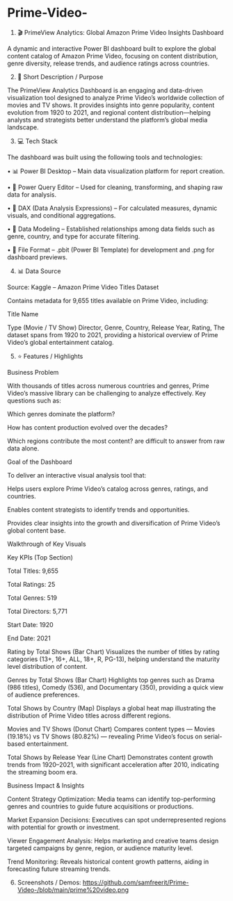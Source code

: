 # Prime-Video-

1. 🎬 PrimeView Analytics: Global Amazon Prime Video Insights Dashboard

A dynamic and interactive Power BI dashboard built to explore the global content catalog of Amazon Prime Video, focusing on content distribution, genre diversity, release trends, and audience ratings across countries.


2. 📝 Short Description / Purpose

The PrimeView Analytics Dashboard is an engaging and data-driven visualization tool designed to analyze Prime Video’s worldwide collection of movies and TV shows.
It provides insights into genre popularity, content evolution from 1920 to 2021, and regional content distribution—helping analysts and strategists better understand the platform’s global media landscape.


3. 💻 Tech Stack

The dashboard was built using the following tools and technologies:

• 📊 Power BI Desktop – Main data visualization platform for report creation.

• 📂 Power Query Editor – Used for cleaning, transforming, and shaping raw data for analysis.

• 🧠 DAX (Data Analysis Expressions) – For calculated measures, dynamic visuals, and conditional aggregations.

• 📝 Data Modeling – Established relationships among data fields such as genre, country, and type for accurate filtering.

• 📁 File Format – .pbit (Power BI Template) for development and .png for dashboard previews.


4. 📊 Data Source

Source: Kaggle – Amazon Prime Video Titles Dataset

Contains metadata for 9,655 titles available on Prime Video, including:

Title Name

Type (Movie / TV Show)
Director,
Genre,
Country,
Release Year,
Rating,
The dataset spans from 1920 to 2021, providing a historical overview of Prime Video’s global entertainment catalog.


5. ⭐ Features / Highlights

Business Problem

With thousands of titles across numerous countries and genres, Prime Video’s massive library can be challenging to analyze effectively.
Key questions such as:

Which genres dominate the platform?

How has content production evolved over the decades?

Which regions contribute the most content?
are difficult to answer from raw data alone.


Goal of the Dashboard

To deliver an interactive visual analysis tool that:

Helps users explore Prime Video’s catalog across genres, ratings, and countries.

Enables content strategists to identify trends and opportunities.

Provides clear insights into the growth and diversification of Prime Video’s global content base.


Walkthrough of Key Visuals

Key KPIs (Top Section)

Total Titles: 9,655

Total Ratings: 25

Total Genres: 519

Total Directors: 5,771

Start Date: 1920

End Date: 2021

Rating by Total Shows (Bar Chart)
Visualizes the number of titles by rating categories (13+, 16+, ALL, 18+, R, PG-13), helping understand the maturity level distribution of content.

Genres by Total Shows (Bar Chart)
Highlights top genres such as Drama (986 titles), Comedy (536), and Documentary (350), providing a quick view of audience preferences.

Total Shows by Country (Map)
Displays a global heat map illustrating the distribution of Prime Video titles across different regions.

Movies and TV Shows (Donut Chart)
Compares content types — Movies (19.18%) vs TV Shows (80.82%) — revealing Prime Video’s focus on serial-based entertainment.

Total Shows by Release Year (Line Chart)
Demonstrates content growth trends from 1920–2021, with significant acceleration after 2010, indicating the streaming boom era.


Business Impact & Insights

Content Strategy Optimization:
Media teams can identify top-performing genres and countries to guide future acquisitions or productions.

Market Expansion Decisions:
Executives can spot underrepresented regions with potential for growth or investment.

Viewer Engagement Analysis:
Helps marketing and creative teams design targeted campaigns by genre, region, or audience maturity level.

Trend Monitoring:
Reveals historical content growth patterns, aiding in forecasting future streaming trends.


6. Screenshots / Demos:
   https://github.com/samfreerit/Prime-Video-/blob/main/prime%20video.png

   






